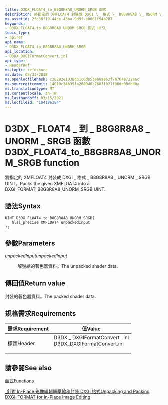 ```yaml
---
title: D3DX_FLOAT4_to_B8G8R8A8_UNORM_SRGB 函式
description: 將指定的 XMFLOAT4 封裝成 DXGI \_ 格式 \_ B8G8R8A8 \_ UNORM \_ SRGB UINT。
ms.assetid: 2fc36f19-44ce-43ba-9d9f-e8061f94a207
keywords:
- D3DX_FLOAT4_to_B8G8R8A8_UNORM_SRGB 函式 HLSL
topic_type:
- apiref
api_name:
- D3DX_FLOAT4_to_B8G8R8A8_UNORM_SRGB
api_location:
- D3DX_DXGIFormatConvert.inl
api_type:
- HeaderDef
ms.topic: reference
ms.date: 05/31/2018
ms.openlocfilehash: c20292e1038d31c6d853eb8ae62f7e764e722a6c
ms.sourcegitcommit: 14010c34b35fa268046c7683f021f86de08ddd0a
ms.translationtype: MT
ms.contentlocale: zh-TW
ms.lasthandoff: 03/15/2021
ms.locfileid: "104196384"
---
```

# <a name="d3dx_float4_to_b8g8r8a8_unorm_srgb-function"></a><span data-ttu-id="7af4e-104">D3DX \_ FLOAT4 \_ 到 \_ B8G8R8A8 \_ UNORM \_ SRGB 函數</span><span class="sxs-lookup"><span data-stu-id="7af4e-104">D3DX\_FLOAT4\_to\_B8G8R8A8\_UNORM\_SRGB function</span></span>

<span data-ttu-id="7af4e-105">將指定的 XMFLOAT4 封裝成 DXGI \_ 格式 \_ B8G8R8A8 \_ UNORM \_ SRGB UINT。</span><span class="sxs-lookup"><span data-stu-id="7af4e-105">Packs the given XMFLOAT4 into a DXGI\_FORMAT\_B8G8R8A8\_UNORM\_SRGB UINT.</span></span>

## <a name="syntax"></a><span data-ttu-id="7af4e-106">語法</span><span class="sxs-lookup"><span data-stu-id="7af4e-106">Syntax</span></span>

``` syntax
UINT D3DX_FLOAT4_to_B8G8R8A8_UNORM_SRGB(
   hlsl_precise XMFLOAT4 unpackedInput
);
```

## <a name="parameters"></a><span data-ttu-id="7af4e-107">參數</span><span class="sxs-lookup"><span data-stu-id="7af4e-107">Parameters</span></span>

<dl> <dt>

<span data-ttu-id="7af4e-108">*unpackedInput*</span><span class="sxs-lookup"><span data-stu-id="7af4e-108">*unpackedInput*</span></span> 
</dt> <dd>

<span data-ttu-id="7af4e-109">解壓縮的著色器資料。</span><span class="sxs-lookup"><span data-stu-id="7af4e-109">The unpacked shader data.</span></span>

</dd> </dl>

## <a name="return-value"></a><span data-ttu-id="7af4e-110">傳回值</span><span class="sxs-lookup"><span data-stu-id="7af4e-110">Return value</span></span>

<span data-ttu-id="7af4e-111">封裝的著色器資料。</span><span class="sxs-lookup"><span data-stu-id="7af4e-111">The packed shader data.</span></span>

## <a name="requirements"></a><span data-ttu-id="7af4e-112">規格需求</span><span class="sxs-lookup"><span data-stu-id="7af4e-112">Requirements</span></span>



| <span data-ttu-id="7af4e-113">需求</span><span class="sxs-lookup"><span data-stu-id="7af4e-113">Requirement</span></span> | <span data-ttu-id="7af4e-114">值</span><span class="sxs-lookup"><span data-stu-id="7af4e-114">Value</span></span> |
|-------------------|--------------------------------------------------------------------------------------------------------|
| <span data-ttu-id="7af4e-115">標頭</span><span class="sxs-lookup"><span data-stu-id="7af4e-115">Header</span></span><br/> | <dl> <span data-ttu-id="7af4e-116"><dt>D3DX \_ DXGIFormatConvert. .inl</dt></span><span class="sxs-lookup"><span data-stu-id="7af4e-116"><dt>D3DX\_DXGIFormatConvert.inl</dt></span></span> </dl> |



## <a name="see-also"></a><span data-ttu-id="7af4e-117">請參閱</span><span class="sxs-lookup"><span data-stu-id="7af4e-117">See also</span></span>

<dl> <dt>

[<span data-ttu-id="7af4e-118">函式</span><span class="sxs-lookup"><span data-stu-id="7af4e-118">Functions</span></span>](format-conversion-functions.md)
</dt> <dt>

[<span data-ttu-id="7af4e-119">\_針對 In-Place 影像編輯解壓縮和封裝 DXGI 格式</span><span class="sxs-lookup"><span data-stu-id="7af4e-119">Unpacking and Packing DXGI\_FORMAT for In-Place Image Editing</span></span>](dx-graphics-hlsl-unpacking-packing-dxgi-format.md)
</dt> </dl>

 

 





